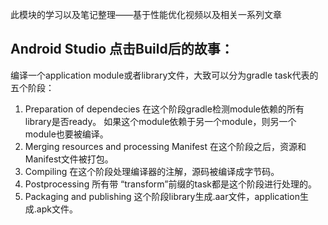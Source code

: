 此模块的学习以及笔记整理——基于性能优化视频以及相关一系列文章

## Android Studio 点击Build后的故事：
编译一个application module或者library文件，大致可以分为gradle task代表的五个阶段： 
1. Preparation of dependecies 在这个阶段gradle检测module依赖的所有library是否ready。
   如果这个module依赖于另一个module，则另一个module也要被编译。
2. Merging resources and processing Manifest 在这个阶段之后，资源和Manifest文件被打包。 
3. Compiling 在这个阶段处理编译器的注解，源码被编译成字节码。 
4. Postprocessing 所有带 “transform”前缀的task都是这个阶段进行处理的。 
5. Packaging and publishing 这个阶段library生成.aar文件，application生成.apk文件。


